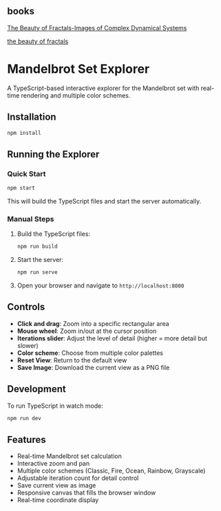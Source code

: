 ## books 
[The Beauty of Fractals-Images of Complex Dynamical Systems](https://drive.google.com/file/d/1pnIvotv1NUj5KGWoTgSjydTwUGXn23Ky/view?usp=drive_link)

[the beauty of fractals](https://drive.google.com/file/d/1KuDZ4T4liLHpd6lOs0Z1Vbx5nD26407t/view?usp=drive_link)


# Mandelbrot Set Explorer

A TypeScript-based interactive explorer for the Mandelbrot set with real-time rendering and multiple color schemes.

## Installation

```bash
npm install
```

## Running the Explorer

### Quick Start
```bash
npm start
```
This will build the TypeScript files and start the server automatically.

### Manual Steps
1. Build the TypeScript files:
   ```bash
   npm run build
   ```

2. Start the server:
   ```bash
   npm run serve
   ```

3. Open your browser and navigate to `http://localhost:8000`

## Controls

- **Click and drag**: Zoom into a specific rectangular area
- **Mouse wheel**: Zoom in/out at the cursor position
- **Iterations slider**: Adjust the level of detail (higher = more detail but slower)
- **Color scheme**: Choose from multiple color palettes
- **Reset View**: Return to the default view
- **Save Image**: Download the current view as a PNG file

## Development

To run TypeScript in watch mode:
```bash
npm run dev
```

## Features

- Real-time Mandelbrot set calculation
- Interactive zoom and pan
- Multiple color schemes (Classic, Fire, Ocean, Rainbow, Grayscale)
- Adjustable iteration count for detail control
- Save current view as image
- Responsive canvas that fills the browser window
- Real-time coordinate display